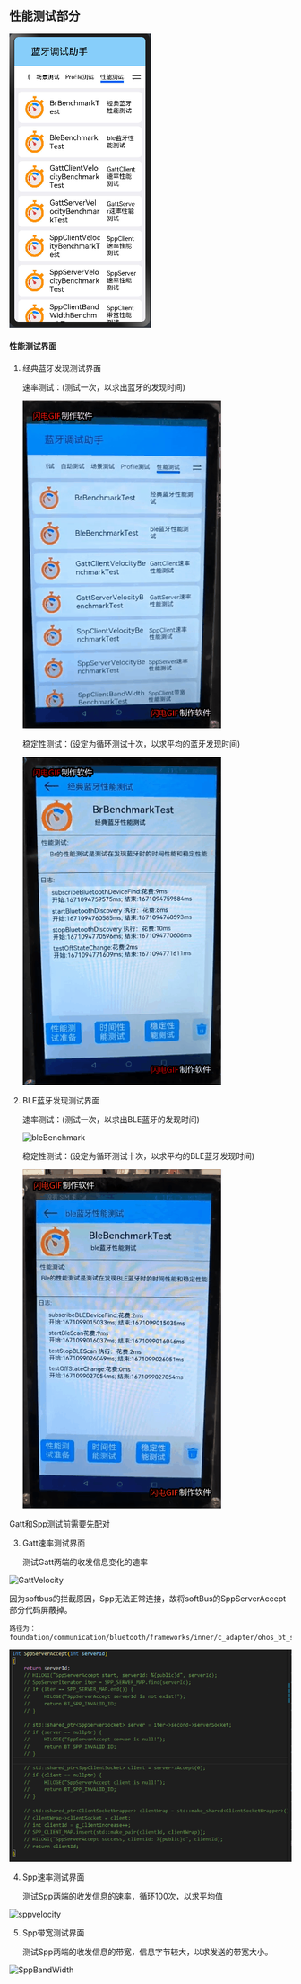 ## 性能测试部分



![benchmark](benchmark.png)

#### 性能测试界面

1. 经典蓝牙发现测试界面

   速率测试：(测试一次，以求出蓝牙的发现时间)

   ![BrBenchmark](BrBenchmark.gif)

   稳定性测试：(设定为循环测试十次，以求平均的蓝牙发现时间)

   ![BrBenchmarkloop](BrBenchmarkloop.gif)

2. BLE蓝牙发现测试界面

   速率测试：(测试一次，以求出BLE蓝牙的发现时间)

   ![bleBenchmark](bleBenchmark.gif)

   稳定性测试：(设定为循环测试十次，以求平均的BLE蓝牙发现时间)

   ![bleBenchmarkloop](bleBenchmarkloop.gif)

Gatt和Spp测试前需要先配对

3. Gatt速率测试界面

   测试Gatt两端的收发信息变化的速率

![GattVelocity](GattVelocity.gif)



因为softbus的拦截原因，Spp无法正常连接，故将softBus的SppServerAccept部分代码屏蔽掉。

~~~
路径为：foundation/communication/bluetooth/frameworks/inner/c_adapter/ohos_bt_spp.cpp
~~~

![image-20221216135551350](SppServerAccept.png)

4. Spp速率测试界面

   测试Spp两端的收发信息的速率，循环100次，以求平均值

![sppvelocity](sppvelocity.gif)

5. Spp带宽测试界面

   测试Spp两端的收发信息的带宽，信息字节较大，以求发送的带宽大小。

![SppBandWidth](SppBandWidth.gif)